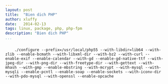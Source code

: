 ```yaml
---
layout: post
title:  "Bien dich PHP"
author: xluffy
date:   2014-02-13
tags: linux, package, php, php-fpm
description: "Bien dich PHP"
...
```


###

```
	./configure --prefix=/usr/local/php55 --with-libdir=lib64 --with-zlib --enable-bcmath --with-libxml-dir --with-bz2 --with-curl --enable-exif --enable-calendar --with-gd --enable-gd-native-ttf --with-jpeg-dir --with-png-dir --with-freetype-dir --with-gettext --with-mhash --with-gmp --enable-mbstring --with-mcrypt --with-mysql --with-mysqli --enable-pcntl --enable-soap --enable-sockets --with-iconv-dir --with-pdo-mysql --with-openssl --enable-opcache
```